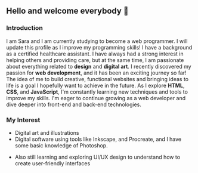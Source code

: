 ## Hello and welcome everybody 👋
###  Introduction
I am Sara and I am currently studying to become a web programmer. I will update this profile as I improve my programming skills!
I have a background as a certified healthcare assistant. I have always had a strong interest in helping others and providing care, but at the same time, I am passionate about everything related to **design** and **digital art**. I recently discovered my passion for **web development**, and it has been an exciting journey so far! The idea of me to build creative, functional websites and bringing ideas to life is a goal I hopefully want to achieve in the future. As I explore **HTML**, **CSS**, and **JavaScript**, I'm constantly learning new techniques and tools to improve my skills. I'm eager to continue growing as a web developer and dive deeper into front-end and back-end technologies. 

### My Interest
- Digital art and illustrations
- Digital software using tools like Inkscape, and Procreate, and I have some basic knowledge of Photoshop.
* Also still learning and exploring UI/UX design to understand how to create user-friendly interfaces 
